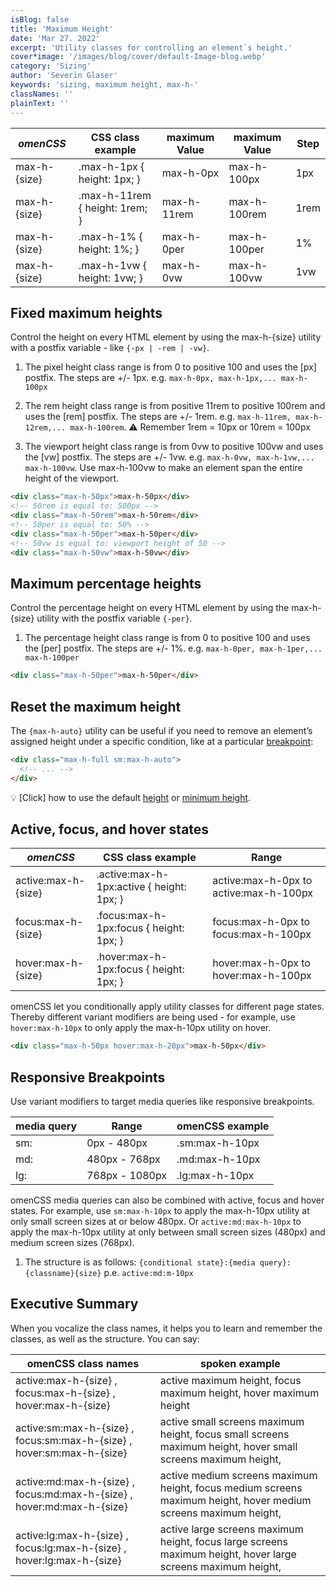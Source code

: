 ```yaml
---
isBlog: false
title: 'Maximum Height'
date: 'Mar 27. 2022'
excerpt: 'Utility classes for controlling an element`s height.'
cover*image: '/images/blog/cover/default-Image-blog.webp'
category: 'Sizing'
author: 'Severin Glaser'
keywords: 'sizing, maximum height, max-h-'
classNames: ''
plainText: ''
---
```


| _omenCSS_    | CSS class example              | maximum Value | maximum Value | Step |
| ------------ | ------------------------------ | ------------- | ------------- | ---- |
| max-h-{size} | .max-h-1px { height: 1px; }    | max-h-0px     | max-h-100px   | 1px  |
| max-h-{size} | .max-h-11rem { height: 1rem; } | max-h-11rem   | max-h-100rem  | 1rem |
| max-h-{size} | .max-h-1% { height: 1%; }      | max-h-0per    | max-h-100per  | 1%   |
| max-h-{size} | .max-h-1vw { height: 1vw; }    | max-h-0vw     | max-h-100vw   | 1vw  |

## Fixed maximum heights

Control the height on every HTML element by using the max-h-{size} utility with a postfix variable - like `{-px | -rem | -vw}`.

1. The pixel height class range is from 0 to positive 100 and uses the [px] postfix. The steps are +/- 1px. e.g. `max-h-0px, max-h-1px,... max-h-100px`

2. The rem height class range is from positive 11rem to positive 100rem and uses the [rem] postfix. The steps are +/- 1rem. e.g. `max-h-11rem, max-h-12rem,... max-h-100rem`. ⚠️ Remember 1rem = 10px or 10rem = 100px

3. The viewport height class range is from 0vw to positive 100vw and uses the [vw] postfix. The steps are +/- 1vw. e.g. `max-h-0vw, max-h-1vw,... max-h-100vw`. Use max-h-100vw to make an element span the entire height of the viewport.

```html
<div class="max-h-50px">max-h-50px</div>
<!-- 50rem is equal to: 500px -->
<div class="max-h-50rem">max-h-50rem</div>
<!-- 50per is equal to: 50% -->
<div class="max-h-50per">max-h-50per</div>
<!-- 50vw is equal to: viewport height of 50 -->
<div class="max-h-50vw">max-h-50vw</div>
```

## Maximum percentage heights

Control the percentage height on every HTML element by using the max-h-{size} utility with the postfix variable `{-per}`.

1. The percentage height class range is from 0 to positive 100 and uses the [per] postfix. The steps are +/- 1%. e.g. `max-h-0per, max-h-1per,... max-h-100per`

```html
<div class="max-h-50per">max-h-50per</div>
```

## Reset the maximum height

The `{max-h-auto}` utility can be useful if you need to remove an element’s assigned height under a specific condition, like at a particular [breakpoint](/blog/responsive-omencss-breakpoints):

```html
<div class="max-h-full sm:max-h-auto">
  <!-- ... -->
</div>
```

💡 [Click] how to use the default [height](/docs/sizing-height) or [minimum height](/docs/sizing-minimum-height).

## Active, focus, and hover states

| _omenCSS_           | CSS class example                          | Range                                  |
| ------------------- | ------------------------------------------ | -------------------------------------- |
| active:max-h-{size} | .active\:max-h-1px:active { height: 1px; } | active:max-h-0px to active:max-h-100px |
| focus:max-h-{size}  | .focus\:max-h-1px:focus { height: 1px; }   | focus:max-h-0px to focus:max-h-100px   |
| hover:max-h-{size}  | .hover\:max-h-1px:focus { height: 1px; }   | hover:max-h-0px to hover:max-h-100px   |

omenCSS let you conditionally apply utility classes for different page states. Thereby different variant modifiers are being used - for example, use `hover:max-h-10px` to only apply the max-h-10px utility on hover.

```html
<div class="max-h-50px hover:max-h-20px">max-h-50px</div>
```

## Responsive Breakpoints

Use variant modifiers to target media queries like responsive breakpoints.

| media query | Range          | omenCSS example |
| ----------- | -------------- | --------------- |
| sm:         | 0px - 480px    | .sm:max-h-10px  |
| md:         | 480px - 768px  | .md:max-h-10px  |
| lg:         | 768px - 1080px | .lg:max-h-10px  |

omenCSS media queries can also be combined with active, focus and hover states. For example, use `sm:max-h-10px` to apply the max-h-10px utility at only small screen sizes at or below 480px. Or `active:md:max-h-10px` to apply the max-h-10px utility at only between small screen sizes (480px) and medium screen sizes (768px).

1. The structure is as follows: `{conditional state}:{media query}:{classname}{size}` p.e. `active:md:m-10px`

## Executive Summary

When you vocalize the class names, it helps you to learn and remember the classes, as well as the structure. You can say:

| omenCSS class names                                                    | spoken example                                                                                                  |
| ---------------------------------------------------------------------- | --------------------------------------------------------------------------------------------------------------- |
| active:max-h-{size} , focus:max-h-{size} , hover:max-h-{size}          | active maximum height, focus maximum height, hover maximum height                                               |
| active:sm:max-h-{size} , focus:sm:max-h-{size} , hover:sm:max-h-{size} | active small screens maximum height, focus small screens maximum height, hover small screens maximum height,    |
| active:md:max-h-{size} , focus:md:max-h-{size} , hover:md:max-h-{size} | active medium screens maximum height, focus medium screens maximum height, hover medium screens maximum height, |
| active:lg:max-h-{size} , focus:lg:max-h-{size} , hover:lg:max-h-{size} | active large screens maximum height, focus large screens maximum height, hover large screens maximum height,    |
